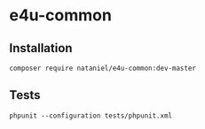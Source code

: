 # e4u-common

## Installation
```
composer require nataniel/e4u-common:dev-master
```

## Tests
```
phpunit --configuration tests/phpunit.xml
```